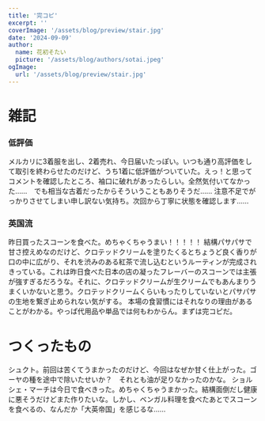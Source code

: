 ```yaml
---
title: '完コピ'
excerpt: ''
coverImage: '/assets/blog/preview/stair.jpg'
date: '2024-09-09'
author:
  name: 花初そたい
  picture: '/assets/blog/authors/sotai.jpeg'
ogImage:
  url: '/assets/blog/preview/stair.jpg'
---
```

# 雑記
### 低評価
メルカリに3着服を出し、2着売れ、今日届いたっぽい。いつも通り高評価をして取引を終わらせたのだけど、うち1着に低評価がついていた。えっ！と思ってコメントを確認したところ、袖口に破れがあったらしい。全然気付いてなかった……　でも相当な古着だったからそういうこともありそうだ……
注意不足でがっかりさせてしまい申し訳ない気持ち。次回から丁寧に状態を確認します……

### 英国流
昨日買ったスコーンを食べた。めちゃくちゃうまい！！！！！
結構パサパサで甘さ控えめなのだけど、クロテッドクリームを塗りたくるとちょうど良く香りが口の中に広がり、それを渋みのある紅茶で流し込むというルーティンが完成されきっている。これは昨日食べた日本の店の凝ったフレーバーのスコーンでは主張が強すぎるだろうな。それに、クロテッドクリームが生クリームでもあんまりうまくいかないと思う。クロテッドクリームくらいもったりしていないとパサパサの生地を繋ぎ止められない気がする。
本場の食習慣にはそれなりの理由があることがわかる。やっぱ代用品や単品では何もわからん。まずは完コピだ。

# つくったもの
シュクト。前回は苦くてうまかったのだけど、今回はなぜか甘く仕上がった。ゴーヤの種を途中で除いたせいか？　それとも油が足りなかったのかな。
ショルシェ・マーチは今日で食べきった。めちゃくちゃうまかった。結構面倒だし健康に悪そうだけどまた作りたいな。しかし、ベンガル料理を食べたあとでスコーンを食べるの、なんだか「大英帝国」を感じるな……